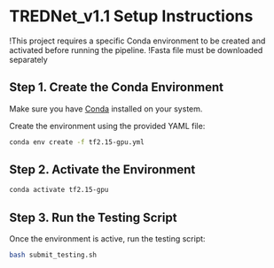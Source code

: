 # TREDNet_v1.1 Setup Instructions

!This project requires a specific Conda environment to be created and activated before running the pipeline.
!Fasta file must be downloaded separately

## Step 1. Create the Conda Environment
Make sure you have [Conda](https://docs.conda.io/en/latest/miniconda.html) installed on your system.

Create the environment using the provided YAML file:

```bash
conda env create -f tf2.15-gpu.yml
```

## Step 2. Activate the Environment

```bash
conda activate tf2.15-gpu
```

## Step 3. Run the Testing Script

Once the environment is active, run the testing script:

```bash
bash submit_testing.sh
```
